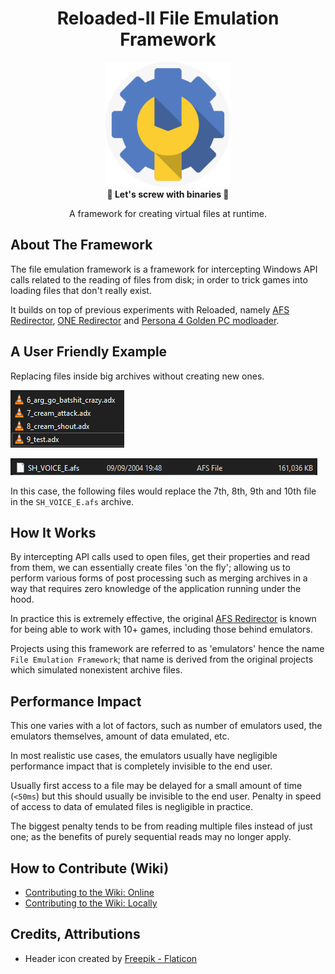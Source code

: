 <div align="center">
	<h1>Reloaded-II File Emulation Framework</h1>
	<img src="./images/icon.png" Width=200 /><br/>
	<strong>🎈 Let's screw with binaries 🎈</strong>
    <p>A framework for creating virtual files at runtime.</p>
</div>

## About The Framework

The file emulation framework is a framework for intercepting Windows API calls related to the reading of files from disk; in order to trick games into loading files that don't really exist.  

It builds on top of previous experiments with Reloaded, namely [AFS Redirector](https://github.com/Sewer56/AfsFsRedir.ReloadedII), [ONE Redirector](https://github.com/Sewer56/Heroes.Utils.OneRedirector.ReloadedII) and [Persona 4 Golden PC modloader](https://github.com/tge-was-taken/p4gpc.modloader).  

## A User Friendly Example

Replacing files inside big archives without creating new ones.  

![](./images/afs/afs_example.png)

![](./images/afs/afs_original_file.png)

In this case, the following files would replace the 7th, 8th, 9th and 10th file in the `SH_VOICE_E.afs` archive.  

## How It Works

By intercepting API calls used to open files, get their properties and read from them, we can essentially create files 'on the fly'; allowing us to perform various forms of post processing such as merging archives in a way that requires zero knowledge of the application running under the hood.

In practice this is extremely effective, the original [AFS Redirector](https://github.com/Sewer56/AfsFsRedir.ReloadedII) is known for being able to work with 10+ games, including those behind emulators.

Projects using this framework are referred to as 'emulators' hence the name `File Emulation Framework`; that name is derived from the original projects which simulated nonexistent archive files.

## Performance Impact

This one varies with a lot of factors, such as number of emulators used, the emulators themselves, amount of data emulated, etc.

In most realistic use cases, the emulators usually have negligible performance impact that is completely invisible to the end user. 

Usually first access to a file may be delayed for a small amount of time (`<50ms`) but this should usually be invisible to the end user. Penalty in speed of access to data of emulated files is negligible in practice. 

The biggest penalty tends to be from reading multiple files instead of just one; as the benefits of purely sequential reads may no longer apply.

## How to Contribute (Wiki)

- [Contributing to the Wiki: Online](./guides/contributing-online.md)
- [Contributing to the Wiki: Locally](./guides/contributing-locally.md)

## Credits, Attributions

- Header icon created by <a href="https://www.flaticon.com/free-icons/settings" title="settings icons">Freepik - Flaticon</a>